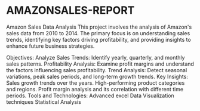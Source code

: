 # AMAZONSALES-REPORT
Amazon Sales Data Analysis
This project involves the analysis of Amazon's sales data from 2010 to 2014. The primary focus is on understanding sales trends, identifying key factors driving profitability, and providing insights to enhance future business strategies.

Objectives:
Analyze Sales Trends: Identify yearly, quarterly, and monthly sales patterns.
Profitability Analysis: Examine profit margins and understand the factors influencing sales profitability.
Trend Analysis: Detect seasonal variations, peak sales periods, and long-term growth trends.
Key Insights:
Sales growth trends over the years.
High-performing product categories and regions.
Profit margin analysis and its correlation with different time periods.
Tools and Technologies:
Advanced excel
Data Visualization techniques
Statistical Analysis
